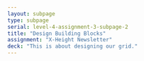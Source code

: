 ```yaml
---
layout: subpage
type: subpage
serial: level-4-assignment-3-subpage-2
title: "Design Building Blocks"
assignment: "X-Height Newsletter"
deck: "This is about designing our grid."
---
```

